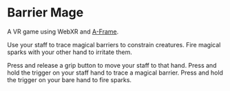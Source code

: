 # Barrier Mage
A VR game using WebXR and [A-Frame](https://aframe.io).

Use your staff to trace magical barriers to constrain creatures.
Fire magical sparks with your other hand to irritate them.

Press and release a grip button to move your staff to that hand.
Press and hold the trigger on your staff hand to trace a magical barrier.
Press and hold the trigger on your bare hand to fire sparks.
